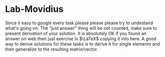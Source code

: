 # Lab-Movidius
Since it easy to google every task please please please try to undestand what's going on. The "just answer" thing will be not counted, make sure to present derivation of your solution. It is absolutely OK if you found an answer on web then just exercise in $\LaTeX$ copying it into here. A good way to derive solutions for these tasks is to derive it for single elements and then generalize to the resulting matrix/vector.
